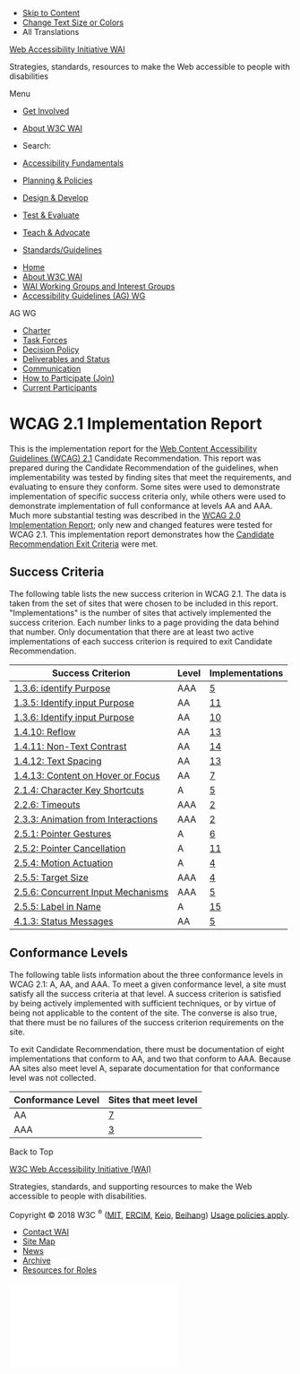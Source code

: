 -   [Skip to Content](#main)
-   [Change Text Size or Colors](/WAI/meta/customize/)
-   All Translations

<a href="/WAI/" class="home"><span class="wai"><span class="wa">Web Accessibility</span> <span class="i"><span class="initieative">Initiative</span> <span>WAI</span></span></span></a>

Strategies, standards, resources to make the Web accessible to people with disabilities

Menu

-   [Get Involved](/WAI/about/participating/)
-   [About W3C WAI](/WAI/about/)
-   <span class="visuallyhidden">Search:</span>

-   [Accessibility Fundamentals](/WAI/fundamentals/accessibility-intro/)
-   [Planning & Policies](/WAI/planning/)
-   [Design & Develop](/WAI/design-develop/)
-   [Test & Evaluate](/WAI/test-evaluate/)
-   [Teach & Advocate](/WAI/teach-advocate/)
-   [Standards/Guidelines](/WAI/standards-guidelines/)

<!-- -->

-   [Home](/WAI/)
-   [About W3C WAI](/WAI/about/)
-   [WAI Working Groups and Interest Groups](/WAI/about/groups/)
-   [Accessibility Guidelines (AG) WG](/WAI/GL/)

AG WG

-   <a href="/WAI/GL/charter" class="page-link">Charter</a>
-   <a href="/WAI/GL/task-forces/" class="page-link">Task Forces</a>
-   <a href="/WAI/GL/decision-policy" class="page-link">Decision Policy</a>
-   <a href="/WAI/GL/project" class="page-link">Deliverables and Status</a>
-   <a href="/WAI/GL/communication" class="page-link">Communication</a>
-   <a href="/WAI/GL/participation" class="page-link">How to Participate (Join)</a>
-   <a href="https://www.w3.org/2000/09/dbwg/details?group=35422&amp;public=1" class="page-link">Current Participants</a>

WCAG 2.1 Implementation Report
==============================

This is the implementation report for the [Web Content Accessibility Guidelines (WCAG) 2.1](https://www.w3.org/TR/2018/CR-WCAG21-20180130/) Candidate Recommendation. This report was prepared during the Candidate Recommendation of the guidelines, when implementability was tested by finding sites that meet the requirements, and evaluating to ensure they conform. Some sites were used to demonstrate implementation of specific success criteria only, while others were used to demonstrate implementation of full conformance at levels AA and AAA. Much more substantial testing was described in the [WCAG 2.0 Implementation Report](https://www.w3.org/WAI/GL/WCAG20/implementation-report/); only new and changed features were tested for WCAG 2.1. This implementation report demonstrates how the [Candidate Recommendation Exit Criteria](https://www.w3.org/TR/2018/CR-WCAG21-20180130/#exit-criteria) were met.

Success Criteria
----------------

The following table lists the new success criterion in WCAG 2.1. The data is taken from the set of sites that were chosen to be included in this report. "Implementations" is the number of sites that actively implemented the success criterion. Each number links to a page providing the data behind that number. Only documentation that there are at least two active implementations of each success criterion is required to exit Candidate Recommendation.

<table><thead><tr class="header"><th>Success Criterion</th><th>Level</th><th>Implementations</th></tr></thead><tbody><tr class="odd"><td><a href="https://www.w3.org/WAI/WCAG21/Understanding/identify-purpose">1.3.6: identify Purpose</a></td><td>AAA</td><td><a href="implementation_list?unit=identify-purpose&amp;category=sc">5</a></td></tr><tr class="even"><td><a href="https://www.w3.org/WAI/WCAG21/Understanding/orientation">1.3.5: Identify input Purpose</a></td><td>AA</td><td><a href="implementation_list?unit=orientation&amp;category=sc">11</a></td></tr><tr class="odd"><td><a href="https://www.w3.org/WAI/WCAG21/Understanding/identify-common-purpose">1.3.6: Identify input Purpose</a></td><td>AA</td><td><a href="implementation_list?unit=identify-common-purpose&amp;category=sc">10</a></td></tr><tr class="even"><td><a href="https://www.w3.org/WAI/WCAG21/Understanding/reflow">1.4.10: Reflow</a></td><td>AA</td><td><a href="implementation_list?unit=reflow&amp;category=sc">13</a></td></tr><tr class="odd"><td><a href="https://www.w3.org/WAI/WCAG21/Understanding/non-text-contrast">1.4.11: Non-Text Contrast</a></td><td>AA</td><td><a href="implementation_list?unit=non-text-contrast&amp;category=sc">14</a></td></tr><tr class="even"><td><a href="https://www.w3.org/WAI/WCAG21/Understanding/text-spacing">1.4.12: Text Spacing</a></td><td>AA</td><td><a href="implementation_list?unit=text-spacing&amp;category=sc">13</a></td></tr><tr class="odd"><td><a href="https://www.w3.org/WAI/WCAG21/Understanding/content-on-hover-or-focus">1.4.13: Content on Hover or Focus</a></td><td>AA</td><td><a href="implementation_list?unit=content-on-hover-or-focus&amp;category=sc">7</a></td></tr><tr class="even"><td><a href="https://www.w3.org/WAI/WCAG21/Understanding/character-key-shortcuts">2.1.4: Character Key Shortcuts</a></td><td>A</td><td><a href="implementation_list?unit=character-key-shortcuts&amp;category=sc">5</a></td></tr><tr class="odd"><td><a href="https://www.w3.org/WAI/WCAG21/Understanding/timeouts">2.2.6: Timeouts</a></td><td>AAA</td><td><a href="implementation_list?unit=timeouts&amp;category=sc">2</a></td></tr><tr class="even"><td><a href="https://www.w3.org/WAI/WCAG21/Understanding/animation-from-interactions">2.3.3: Animation from Interactions</a></td><td>AAA</td><td><a href="implementation_list?unit=animation-from-interactions&amp;category=sc">2</a></td></tr><tr class="odd"><td><a href="https://www.w3.org/WAI/WCAG21/Understanding/pointer-gestures">2.5.1: Pointer Gestures</a></td><td>A</td><td><a href="implementation_list?unit=pointer-gestures&amp;category=sc">6</a></td></tr><tr class="even"><td><a href="https://www.w3.org/WAI/WCAG21/Understanding/pointer-cancellation">2.5.2: Pointer Cancellation</a></td><td>A</td><td><a href="implementation_list?unit=pointer-cancellation&amp;category=sc">11</a></td></tr><tr class="odd"><td><a href="https://www.w3.org/WAI/WCAG21/Understanding/motion-actuation">2.5.4: Motion Actuation</a></td><td>A</td><td><a href="implementation_list?unit=motion-actuation&amp;category=sc">4</a></td></tr><tr class="even"><td><a href="https://www.w3.org/WAI/WCAG21/Understanding/target-size">2.5.5: Target Size</a></td><td>AAA</td><td><a href="implementation_list?unit=target-size&amp;category=sc">4</a></td></tr><tr class="odd"><td><a href="https://www.w3.org/WAI/WCAG21/Understanding/concurrent-input-mechanisms">2.5.6: Concurrent Input Mechanisms</a></td><td>AAA</td><td><a href="implementation_list?unit=concurrent-input-mechanisms&amp;category=sc">5</a></td></tr><tr class="even"><td><a href="https://www.w3.org/WAI/WCAG21/Understanding/label-in-name">2.5.5: Label in Name</a></td><td>A</td><td><a href="implementation_list?unit=label-in-name&amp;category=sc">15</a></td></tr><tr class="odd"><td><a href="https://www.w3.org/WAI/WCAG21/Understanding/status-changes">4.1.3: Status Messages</a></td><td>AA</td><td><a href="implementation_list?unit=status-changes&amp;category=sc">5</a></td></tr></tbody></table>

Conformance Levels
------------------

The following table lists information about the three conformance levels in WCAG 2.1: A, AA, and AAA. To meet a given conformance level, a site must satisfy all the success criteria at that level. A success criterion is satisfied by being actively implemented with sufficient techniques, or by virtue of being not applicable to the content of the site. The converse is also true, that there must be no failures of the success criterion requirements on the site.

To exit Candidate Recommendation, there must be documentation of eight implementations that conform to AA, and two that conform to AAA. Because AA sites also meet level A, separate documentation for that conformance level was not collected.

<table><thead><tr class="header"><th>Conformance Level</th><th>Sites that meet level</th></tr></thead><tbody><tr class="odd"><td>AA</td><td><a href="implementation_list?category=level&amp;unit=AA">7</a></td></tr><tr class="even"><td>AAA</td><td><a href="implementation_list?category=level&amp;unit=AAA">3</a></td></tr></tbody></table>

Back to Top

<a href="https://w3.org/WAI/" class="largelink">W3C Web Accessibility Initiative (WAI)</a>

Strategies, standards, and supporting resources to make the Web accessible to people with disabilities.

Copyright © 2018 W3C <sup>®</sup> ([MIT](http://www.csail.mit.edu/), [ERCIM](http://www.ercim.eu/), [Keio](http://www.keio.ac.jp/), [Beihang](http://ev.buaa.edu.cn/)) [Usage policies apply](/Consortium/Legal/ipr-notice).

-   [Contact WAI](/WAI/about/contacting/)
-   [Site Map](/WAI/sitemap/)
-   [News](/WAI/news/)
-   [Archive](/WAI/sitemap/#archive)
-   [Resources for Roles](/WAI/roles/)

![](//www.w3.org/analytics/piwik/piwik.php?idsite=328&rec=1)
